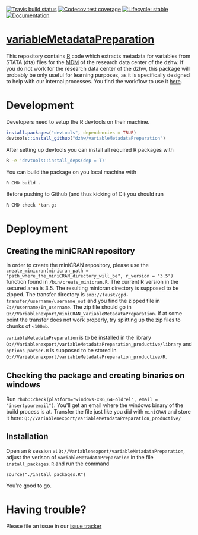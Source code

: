   <!-- badges: start -->
  [![Travis build status](https://travis-ci.org/dzhw/variableMetadataPreparation.svg?branch=master)](https://travis-ci.org/dzhw/variableMetadataPreparation)
  [![Codecov test coverage](https://codecov.io/gh/dzhw/variableMetadataPreparation/branch/master/graph/badge.svg)](https://codecov.io/gh/dzhw/variableMetadataPreparation?branch=master)
  [![Lifecycle: stable](https://img.shields.io/badge/lifecycle-stable-brightgreen.svg)](https://www.tidyverse.org/lifecycle/#stable) [![Documentation](https://img.shields.io/badge/documentation--brightgreen)](https://dzhw.github.io/variableMetadataPreparation/)
  <!-- badges: end -->

# [variableMetadataPreparation](https://dzhw.github.io/variableMetadataPreparation/)
This repository contains [R](https://www.r-project.org/about.html) code which 
extracts metadata for variables from STATA (dta) files for the [MDM](https://metadata.fdz.dzhw.eu)
of the research data center of the dzhw. If you do not work for the research 
data center of the dzhw, this package will probably be only useful for learning 
purposes, as it is specifically designed to help with our internal processes.
You find the workflow to use it [here](file:///home/birkelbach/git/variableMetadataPreparation/docs/articles/How_to_use_variableMetadataPreparation.html).

# Development

Developers need to setup the R devtools on their machine.
``` r
install.packages("devtools", dependencies = TRUE)
devtools::install_github("dzhw/variableMetadataPreparation")
```

After setting up devtools you can install all required R packages with

``` bash
R -e 'devtools::install_deps(dep = T)'
```

You can build the package on you local machine with

``` bash
R CMD build .
```

Before pushing to Github (and thus kicking of CI) you should run

``` bash
R CMD check *tar.gz
```
# Deployment

## Creating the miniCRAN repository

In order to create the miniCRAN repository, please use the 
`create_minicran(minicran_path = "path_where_the_miniCRAN_directory_will_be", r_version = "3.5")` 
function found in `/bin/create_minicran.R`. The current R version in the secured
area is 3.5. The resulting minicran directory is supposed to be zipped.
The transfer directory is `smb://faust/gpd-transfer/username/username_out` and 
you find the zipped file in `Z://username/In_username`.
The zip file should go in `Q://Variablenexport/miniCRAN_VariableMetadataPreparation`. 
If at some point the transfer does not work properly, try splitting up the zip 
files to chunks of `<100mb`.

`variableMetadataPreparation` is to be installed in the library `Q://Variablenexport/variableMetadataPreparation_productive/library` and `options_parser.R` is 
supposed to be stored in `Q://Variablenexport/variableMetadataPreparation_productive/R`.

## Checking the package and creating binaries on windows

Run `rhub::check(platform="windows-x86_64-oldrel", email = "insertyouremail")`. 
You'll get an email where the windows binary of the build process is at.
Transfer the file just like you did with `miniCRAN` and store it 
here: `Q://Variablenexport/variableMetadataPreparation_productive/`

## Installation

Open an `R` session at `Q://Variablenexport/variableMetadataPreparation`, adjust the verison of `variableMetadataPreparation` in the file `install_packages.R` and 
run the command

```
source("./install_packages.R")
```
You're good to go.

# Having trouble?


Please file an issue in our [issue tracker](https://github.com/dzhw/metadatamanagement/issues)
